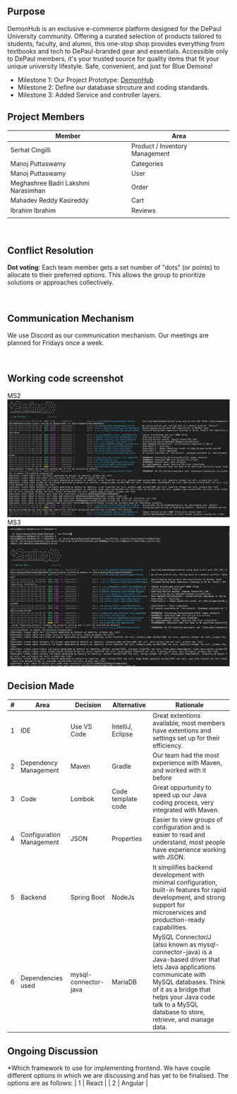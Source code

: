 ## Purpose
DemonHub is an exclusive e-commerce platform designed for the DePaul University community. Offering a curated selection of products tailored to students, faculty, and alumni, this one-stop shop provides everything from textbooks and tech to DePaul-branded gear and essentials. Accessible only to DePaul members, it's your trusted source for quality items that fit your unique university lifestyle. Safe, convenient, and just for Blue Demons!
<br>
* Milestone 1: Our Project Prototype: [DemonHub](https://app.moqups.com/v14bDpifAPFutAIOjrU583kqOtG84MWQ/view/page/a4e233e3d?ui=0)
* Milestone 2: Define our database strcuture and coding standards. 
* Milestone 3: Added Service and controller layers.

## Project Members

| Member | Area  |
| ----------- | ----------- |
| Serhat Cingilli | Product / Inventory Management |
| Manoj Puttaswamy | Categories  |
| Manoj Puttaswamy | User | 
| Meghashree Badri Lakshmi Narasimhan | Order |
| Mahadev Reddy Kasireddy | Cart
| Ibrahim Ibrahim | Reviews
||
<br/>

## Conflict Resolution
**Dot voting**: Each team member gets a set number of "dots" (or points) to allocate to their preferred options. This allows the group to prioritize solutions or approaches collectively. 

<br/>

## Communication Mechanism
We use Discord as our communication mechanism. Our meetings are planned for Fridays once a week.

<br/>

## Working code screenshot
MS2
![Working code screenshot](src/main/working_code.png)
MS3
![Working code screenshot](src/main/Working_codeMS3.png)

## Decision Made
| # | Area  | Decision | Alternative | Rationale
| ----------- | ----------- | --- | --- |--- |
| 1 | IDE | Use VS Code |IntelliJ, Eclipse | Great extentions available, most members have extentions and settings set up for their efficiency.
| 2 | Dependency Management  | Maven | Gradle | Our team had the most experience with Maven, and worked with it before
| 3 | Code  | Lombok | Code template code | Great oppurtunity to speed up our Java coding process, very integrated with Maven.
| 4 | Configuration Management  | JSON | Properties | Easier to view groups of configuration and is easier to read and understand, most people have experience working with JSON.
| 5 | Backend  | Spring Boot | NodeJs | It simplifies backend development with minimal configuration, built-in features for rapid development, and strong support for microservices and production-ready capabilities.
| 6 | Dependencies used | mysql-connector-java | MariaDB | MySQL Connector/J (also known as mysql-connector-java) is a Java-based driver that lets Java applications communicate with MySQL databases. Think of it as a bridge that helps your Java code talk to a MySQL database to store, retrieve, and manage data.


## Ongoing Discussion

*Which framework to use for implementing frontend. We have couple different options in which we are discussing and has yet to be finalised.
The options are as follows: 
| 1 | React |
| 2 | Angular |






